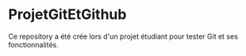 # ProjetGitEtGithub

Ce repository a été crée lors d'un projet étudiant pour tester Git et ses fonctionnalités.
